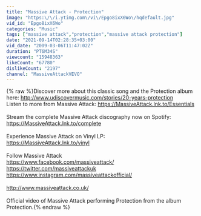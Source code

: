 ```yaml
---
title: "Massive Attack - Protection"
image: "https:\/\/i.ytimg.com\/vi\/Epgo8ixX6Wo\/hqdefault.jpg"
vid_id: "Epgo8ixX6Wo"
categories: "Music"
tags: ["massive attack","protection","massive attack protection"]
date: "2021-09-14T02:28:35+03:00"
vid_date: "2009-03-06T11:47:02Z"
duration: "PT6M34S"
viewcount: "15948363"
likeCount: "67780"
dislikeCount: "2197"
channel: "MassiveAttackVEVO"
---
```

{% raw %}Discover more about this classic song and the Protection album here: <a rel="nofollow" target="blank" href="http://www.udiscovermusic.com/stories/20-years-protection">http://www.udiscovermusic.com/stories/20-years-protection</a><br />Listen to more from Massive Attack: <a rel="nofollow" target="blank" href="https://MassiveAttack.lnk.to/Essentials">https://MassiveAttack.lnk.to/Essentials</a><br /><br />Stream the complete Massive Attack discography now on Spotify: <a rel="nofollow" target="blank" href="https://MassiveAttack.lnk.to/complete">https://MassiveAttack.lnk.to/complete</a><br /><br />Experience Massive Attack on Vinyl LP:<br /><a rel="nofollow" target="blank" href="https://MassiveAttack.lnk.to/vinyl">https://MassiveAttack.lnk.to/vinyl</a><br /><br />Follow Massive Attack<br /><a rel="nofollow" target="blank" href="https://www.facebook.com/massiveattack/">https://www.facebook.com/massiveattack/</a><br /><a rel="nofollow" target="blank" href="https://twitter.com/massiveattackuk">https://twitter.com/massiveattackuk</a><br /><a rel="nofollow" target="blank" href="https://www.instagram.com/massiveattackofficial/">https://www.instagram.com/massiveattackofficial/</a><br /><br /><a rel="nofollow" target="blank" href="http://www.massiveattack.co.uk/">http://www.massiveattack.co.uk/</a><br /><br />Official video of Massive Attack performing Protection from the album Protection.{% endraw %}
